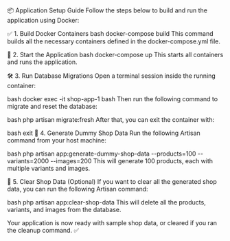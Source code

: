 📦 Application Setup Guide
Follow the steps below to build and run the application using Docker:

✅ 1. Build Docker Containers
bash
docker-compose build
This command builds all the necessary containers defined in the docker-compose.yml file.

🚀 2. Start the Application
bash
docker-compose up
This starts all containers and runs the application.

🛠 3. Run Database Migrations
Open a terminal session inside the running container:

bash
docker exec -it shop-app-1 bash
Then run the following command to migrate and reset the database:

bash
php artisan migrate:fresh
After that, you can exit the container with:

bash
exit
🧪 4. Generate Dummy Shop Data
Run the following Artisan command from your host machine:

bash
php artisan app:generate-dummy-shop-data --products=100 --variants=2000 --images=200
This will generate 100 products, each with multiple variants and images.

🧹 5. Clear Shop Data (Optional)
If you want to clear all the generated shop data, you can run the following Artisan command:

bash
php artisan app:clear-shop-data
This will delete all the products, variants, and images from the database.

Your application is now ready with sample shop data, or cleared if you ran the cleanup command. ✅